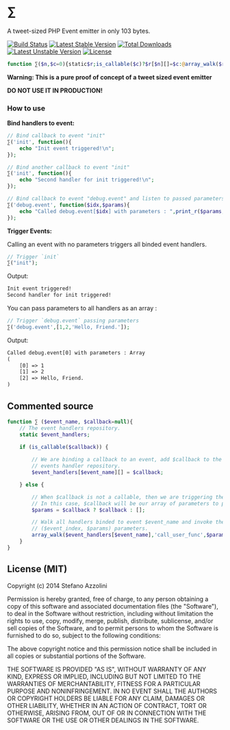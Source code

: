 # ∑

A tweet-sized PHP Event emitter in only 103 bytes.

[![Build Status](https://scrutinizer-ci.com/g/lastguest/ev/badges/build.png?b=master)](https://scrutinizer-ci.com/g/lastguest/ev/build-status/master) [![Latest Stable Version](https://poser.pugx.org/lastguest/ev/v/stable.svg)](https://packagist.org/packages/lastguest/ev) [![Total Downloads](https://poser.pugx.org/lastguest/ev/downloads.svg)](https://packagist.org/packages/lastguest/ev) [![Latest Unstable Version](https://poser.pugx.org/lastguest/ev/v/unstable.svg)](https://packagist.org/packages/lastguest/ev) [![License](https://poser.pugx.org/lastguest/ev/license.svg)](https://packagist.org/packages/lastguest/ev)

```php
function ∑($n,$c=0){static$r;is_callable($c)?$r[$n][]=$c:@array_walk($r[$n],'call_user_func',$c?:[]);}
```

**Warning: This is a pure proof of concept of a tweet sized event emitter**

**DO NOT USE IT IN PRODUCTION!**


### How to use

**Bind handlers to event:** 

```php
// Bind callback to event "init"
∑('init', function(){
    echo "Init event triggered!\n";
});

// Bind another callback to event "init"
∑('init', function(){
    echo "Second handler for init triggered!\n";
});

// Bind callback to event "debug.event" and listen to passed parameters
∑('debug.event', function($idx,$params){
    echo "Called debug.event[$idx] with parameters : ",print_r($params,true),"\n";
});
```

**Trigger Events:**
	
Calling an event with no parameters triggers all binded event handlers.
	
```php
// Trigger `init`
∑("init");
```

Output:

```html
Init event triggered!
Second handler for init triggered!
```

You can pass parameters to all handlers as an array :

```php
// Trigger `debug.event` passing parameters
∑('debug.event',[1,2,'Hello, Friend.']);
```

Output:

```html
Called debug.event[0] with parameters : Array
(
    [0] => 1
    [1] => 2
    [2] => Hello, Friend.
)
```

## Commented source

```php
function ∑ ($event_name, $callback=null){
    // The event handlers repository.
    static $event_handlers;
 
    if (is_callable($callback)) {

        // We are binding a callback to an event, add $callback to the
        // events handler repository.
        $event_handlers[$event_name][] = $callback;

    } else {

        // When $callback is not a callable, then we are triggering the event.
        // In this case, $callback will be our array of parameters to pass to event handlers 
        $params = $callback ? $callback : [];

        // Walk all handlers binded to event $event_name and invoke them with the
        // ($event_index, $params) parameters.
        array_walk($event_handlers[$event_name],'call_user_func',$params);
    }
} 
```


## License (MIT)

Copyright (c) 2014 Stefano Azzolini

Permission is hereby granted, free of charge, to any person
obtaining a copy of this software and associated documentation
files (the "Software"), to deal in the Software without
restriction, including without limitation the rights to use,
copy, modify, merge, publish, distribute, sublicense, and/or sell
copies of the Software, and to permit persons to whom the
Software is furnished to do so, subject to the following
conditions:

The above copyright notice and this permission notice shall be
included in all copies or substantial portions of the Software.

THE SOFTWARE IS PROVIDED "AS IS", WITHOUT WARRANTY OF ANY KIND,
EXPRESS OR IMPLIED, INCLUDING BUT NOT LIMITED TO THE WARRANTIES
OF MERCHANTABILITY, FITNESS FOR A PARTICULAR PURPOSE AND
NONINFRINGEMENT. IN NO EVENT SHALL THE AUTHORS OR COPYRIGHT
HOLDERS BE LIABLE FOR ANY CLAIM, DAMAGES OR OTHER LIABILITY,
WHETHER IN AN ACTION OF CONTRACT, TORT OR OTHERWISE, ARISING
FROM, OUT OF OR IN CONNECTION WITH THE SOFTWARE OR THE USE OR
OTHER DEALINGS IN THE SOFTWARE.
